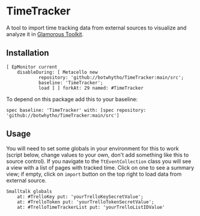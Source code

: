 # TimeTracker

A tool to import time tracking data from external sources to visualize and analyze it in [Glamorous Toolkit](https://gtoolkit.com/).
## Installation```Smalltalk[ EpMonitor current	disableDuring: [ Metacello new			repository: 'github://botwhytho/TimeTracker:main/src';			baseline: 'TimeTracker';			load ] ] forkAt: 29 named: #TimeTracker```
To depend on this package add this to your baseline:

```Smalltalk
spec baseline: 'TimeTracker' with: [spec repository: 'github://botwhytho/TimeTracker:main/src']
```
## Usage
You will need to set some globals in your environment for this to work (script below, change values to your own, don't add something like this to source control). If you navigate to the `TtEventCollection` class you will see a view with a list of pages with tracked time. Click on one to see a summary view; if empty, click on `import` button on the top right to load data from external source.

```Smalltalk
Smalltalk globals	at: #TrelloKey put: 'yourTrelloKeySecretValue';	at: #TrelloToken put: 'yourTrelloTokenSecretValue';	at: #TrelloTimeTrackerList put: 'yourTrelloListIDValue'
```
